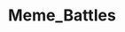 ---
title: Meme_Battles
crosslinks:
- dankmemes
- nicktoonmemes
- DeepFriedMemes
- PrequelMemes
- toosoon
---